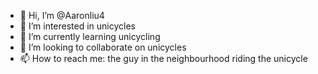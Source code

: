 - 👋 Hi, I’m @Aaronliu4
- 👀 I’m interested in unicycles
- 🌱 I’m currently learning unicycling
- 💞️ I’m looking to collaborate on unicycles
- 📫 How to reach me: the guy in the neighbourhood riding the unicycle

<!---
Aaronliu4/Aaronliu4 is a ✨ special ✨ repository because its `README.md` (this file) appears on your GitHub profile.
You can click the Preview link to take a look at your changes.
--->

